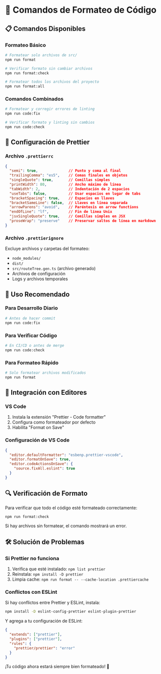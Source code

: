 # 🎨 Comandos de Formateo de Código

## 📋 Comandos Disponibles

### Formateo Básico
```bash
# Formatear solo archivos de src/
npm run format

# Verificar formato sin cambiar archivos
npm run format:check

# Formatear todos los archivos del proyecto
npm run format:all
```

### Comandos Combinados
```bash
# Formatear y corregir errores de linting
npm run code:fix

# Verificar formato y linting sin cambios
npm run code:check
```

## 🔧 Configuración de Prettier

### Archivo `.prettierrc`
```json
{
  "semi": true,              // Punto y coma al final
  "trailingComma": "es5",    // Comas finales en objetos
  "singleQuote": true,       // Comillas simples
  "printWidth": 80,          // Ancho máximo de línea
  "tabWidth": 2,             // Indentación de 2 espacios
  "useTabs": false,          // Usar espacios en lugar de tabs
  "bracketSpacing": true,    // Espacios en llaves
  "bracketSameLine": false,  // Llaves en línea separada
  "arrowParens": "avoid",    // Paréntesis en arrow functions
  "endOfLine": "lf",         // Fin de línea Unix
  "jsxSingleQuote": true,    // Comillas simples en JSX
  "proseWrap": "preserve"    // Preservar saltos de línea en markdown
}
```

### Archivo `.prettierignore`
Excluye archivos y carpetas del formateo:
- `node_modules/`
- `dist/`
- `src/routeTree.gen.ts` (archivo generado)
- Archivos de configuración
- Logs y archivos temporales

## 🚀 Uso Recomendado

### Para Desarrollo Diario
```bash
# Antes de hacer commit
npm run code:fix
```

### Para Verificar Código
```bash
# En CI/CD o antes de merge
npm run code:check
```

### Para Formateo Rápido
```bash
# Solo formatear archivos modificados
npm run format
```

## 📝 Integración con Editores

### VS Code
1. Instala la extensión "Prettier - Code formatter"
2. Configura como formateador por defecto
3. Habilita "Format on Save"

### Configuración de VS Code
```json
{
  "editor.defaultFormatter": "esbenp.prettier-vscode",
  "editor.formatOnSave": true,
  "editor.codeActionsOnSave": {
    "source.fixAll.eslint": true
  }
}
```

## 🔍 Verificación de Formato

Para verificar que todo el código esté formateado correctamente:
```bash
npm run format:check
```

Si hay archivos sin formatear, el comando mostrará un error.

## 🛠️ Solución de Problemas

### Si Prettier no funciona
1. Verifica que esté instalado: `npm list prettier`
2. Reinstala: `npm install -D prettier`
3. Limpia cache: `npm run format -- --cache-location .prettiercache`

### Conflictos con ESLint
Si hay conflictos entre Prettier y ESLint, instala:
```bash
npm install -D eslint-config-prettier eslint-plugin-prettier
```

Y agrega a tu configuración de ESLint:
```json
{
  "extends": ["prettier"],
  "plugins": ["prettier"],
  "rules": {
    "prettier/prettier": "error"
  }
}
```

¡Tu código ahora estará siempre bien formateado! 🎉
